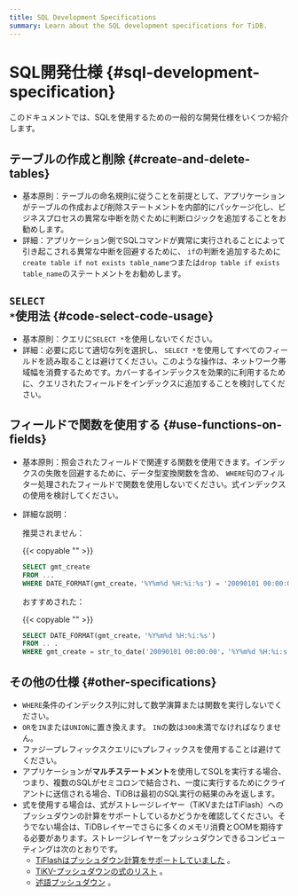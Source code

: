 ```yaml
---
title: SQL Development Specifications
summary: Learn about the SQL development specifications for TiDB.
---
```


# SQL開発仕様 {#sql-development-specification}

このドキュメントでは、SQLを使用するための一般的な開発仕様をいくつか紹介します。

## テーブルの作成と削除 {#create-and-delete-tables}

-   基本原則：テーブルの命名規則に従うことを前提として、アプリケーションがテーブルの作成および削除ステートメントを内部的にパッケージ化し、ビジネスプロセスの異常な中断を防ぐために判断ロジックを追加することをお勧めします。
-   詳細：アプリケーション側でSQLコマンドが異常に実行されることによって引き起こされる異常な中断を回避するために、 `if`の判断を追加するために`create table if not exists table_name`つまたは`drop table if exists table_name`のステートメントをお勧めします。

## <code>SELECT *</code>使用法 {#code-select-code-usage}

-   基本原則：クエリに`SELECT *`を使用しないでください。
-   詳細：必要に応じて適切な列を選択し、 `SELECT *`を使用してすべてのフィールドを読み取ることは避けてください。このような操作は、ネットワーク帯域幅を消費するためです。カバーするインデックスを効果的に利用するために、クエリされたフィールドをインデックスに追加することを検討してください。

## フィールドで関数を使用する {#use-functions-on-fields}

-   基本原則：照会されたフィールドで関連する関数を使用できます。インデックスの失敗を回避するために、データ型変換関数を含め、 `WHERE`句のフィルター処理されたフィールドで関数を使用しないでください。式インデックスの使用を検討してください。
-   詳細な説明：

    推奨されません：

    {{< copyable "" >}}

    ```sql
    SELECT gmt_create
    FROM ...
    WHERE DATE_FORMAT(gmt_create，'%Y%m%d %H:%i:%s') = '20090101 00:00:0'
    ```

    おすすめされた：

    {{< copyable "" >}}

    ```sql
    SELECT DATE_FORMAT(gmt_create，'%Y%m%d %H:%i:%s')
    FROM .. .
    WHERE gmt_create = str_to_date('20090101 00:00:00'，'%Y%m%d %H:%i:s')
    ```

## その他の仕様 {#other-specifications}

-   `WHERE`条件のインデックス列に対して数学演算または関数を実行しないでください。
-   `OR`を`IN`または`UNION`に置き換えます。 `IN`の数は`300`未満でなければなりません。
-   ファジープレフィックスクエリに`%`プレフィックスを使用することは避けてください。
-   アプリケーションが**マルチステートメント**を使用してSQLを実行する場合、つまり、複数のSQLがセミコロンで結合され、一度に実行するためにクライアントに送信される場合、TiDBは最初のSQL実行の結果のみを返します。
-   式を使用する場合は、式がストレージレイヤー（TiKVまたはTiFlash）へのプッシュダウンの計算をサポートしているかどうかを確認してください。そうでない場合は、TiDBレイヤーでさらに多くのメモリ消費とOOMを期待する必要があります。ストレージレイヤーをプッシュダウンできるコンピューティングは次のとおりです。
    -   [TiFlashはプッシュダウン計算をサポートしていました](/tiflash/use-tiflash.md#supported-push-down-calculations) 。
    -   [TiKV-プッシュダウンの式のリスト](/functions-and-operators/expressions-pushed-down.md) 。
    -   [述語プッシュダウン](/predicate-push-down.md) 。
